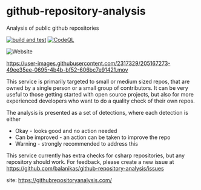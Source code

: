 # github-repository-analysis
Analysis of public github repositories

[![build and test](https://github.com/balanikas/github-repository-analysis/actions/workflows/deploy.yml/badge.svg)](https://github.com/balanikas/github-repository-analysis/actions/workflows/deploy.yml)
[![CodeQL](https://github.com/balanikas/github-repository-analysis/actions/workflows/codeql.yml/badge.svg)](https://github.com/balanikas/github-repository-analysis/actions/workflows/codeql.yml)

![Website](https://img.shields.io/website?down_message=offline&up_message=online&url=https%3A%2F%2Frd5iaiwd3y.us-west-2.awsapprunner.com%2F)



https://user-images.githubusercontent.com/2317329/205167273-49ee35ee-0695-4b4b-bf52-606bc7e91421.mov



This service is primarily targeted to small or medium sized repos,
that are owned by a single person or a small group of contributors.
It can be very useful to those getting started with open source projects, but also
for more experienced developers who want to do a quality check of their own repos.

The analysis is presented as a set of detections, where each detection is either
- Okay - looks good and no action needed 
- Can be improved - an action can be taken to improve the repo 
- Warning - strongly recommended to address this

This service currently has extra checks for csharp repositories, but any repository should work.
For feedback, please create a new issue at https://github.com/balanikas/github-repository-analysis/issues


site: https://githubrepositoryanalysis.com/
